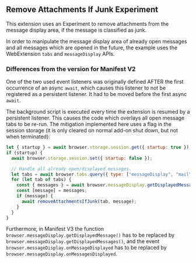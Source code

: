 ## Remove Attachments If Junk Experiment

This extension uses an Experiment to remove attachments from the message display area, if the message is classified as junk.

In order to manipulate the message display area of already open messages and all messages which are opened in the future, the example uses the WebExtension `tabs` and `messageDisplay` APIs.

### Differences from the version for Manifest V2

One of the two used event listeners was originally defined AFTER the first occurrence of an async `await`, which causes this listener to not be registered as a persistent listener. It had to be moved before the first async `await`.

The background script is executed every time the extension is resumed by a persistent listener. This causes the code which overlays all open message tabs to be re-run. The mitigation implemented here uses a flag in the session storage (it is only cleared on normal add-on shut down, but not when terminated):

```javascript
let { startup } = await browser.storage.session.get({ startup: true });
if (startup) {
  await browser.storage.session.set({ startup: false });

  // Handle all already open/displayed messages.
  let tabs = await browser.tabs.query({ type: ["messageDisplay", "mail"] })
  for (let tab of tabs) {
    const { messages } = await browser.messageDisplay.getDisplayedMessages(tab.id);
    const [message] = messages;
    if (message) {
      await removeAttachmentsIfJunk(tab, message);
    }
  }
}
```



Furthermore, in Manifest V3 the function `browser.messageDisplay.getDisplayedMessage()` has to be replaced by `browser.messageDisplay.getDisplayedMessages()`, and the event `browser.messageDisplay.onMessageDisplayed` has to be replaced by `browser.messageDisplay.onMessagesDisplayed`.